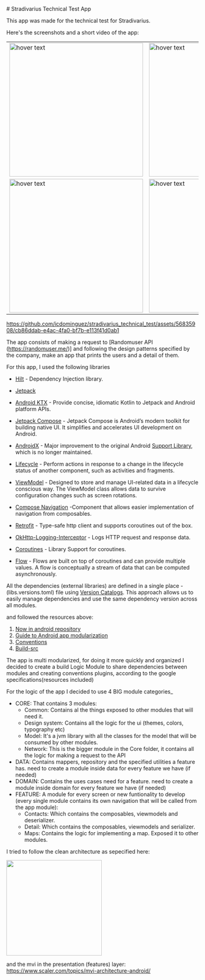 # Stradivarius Technical Test App

This app was made for the technical test for Stradivarius.

Here's the screenshots and a short video of the app:

<table align="center">
	<tr>
    <td><img src="https://github.com/icdominguez/stradivarius_technical_test/assets/56835908/9bd883d0-57d3-4a4d-9728-3cafe839a798" width="350" title="hover text"></td>
    <td><img src="https://github.com/icdominguez/stradivarius_technical_test/assets/56835908/ad9c4633-8ee9-46ec-8f37-bca60588d66c" width="350" title="hover text"></td>
  </tr>
  <tr>
    <td><img src="https://github.com/icdominguez/stradivarius_technical_test/assets/56835908/c75b0b95-8044-4d4b-8894-b287faf81a5b" width="350" title="hover text"></td>
    <td><img src="https://github.com/icdominguez/stradivarius_technical_test/assets/56835908/7d73c0ab-6173-480d-89cc-ee1032a97590" width="350" title="hover text"></td>
  </tr>
</table>

https://github.com/icdominguez/stradivarius_technical_test/assets/56835908/cb86ddab-e4ac-4fa0-bf7b-e113f41d0ab1

The app consists of making a request to [Randomuser API (https://randomuser.me/)] and following the design patterns specified by the company, make an app that prints the users and a detail of them.

For this app, I used the following libraries

- [Hilt](https://dagger.dev/hilt/) - Dependency Injection library.
- [Jetpack](https://developer.android.com/jetpack)
- [Android KTX](https://developer.android.com/kotlin/ktx.html) - Provide concise, idiomatic Kotlin to Jetpack and Android platform APIs.
- [Jetpack Compose](https://developer.android.com/jetpack/compose) - Jetpack Compose is Android’s modern toolkit for building native UI. It simplifies and accelerates UI development on Android.
- [AndroidX](https://developer.android.com/jetpack/androidx) - Major improvement to the original Android [Support Library](https://developer.android.com/topic/libraries/support-library/index), which is no longer maintained.
- [Lifecycle](https://developer.android.com/topic/libraries/architecture/lifecycle) - Perform actions in response to a change in the lifecycle status of another component, such as activities and fragments.
- [ViewModel](https://developer.android.com/topic/libraries/architecture/viewmodel) - Designed to store and manage UI-related data in a lifecycle conscious way. The ViewModel class allows data to survive configuration changes such as screen rotations.
- [Compose Navigation](https://developer.android.com/jetpack/compose/navigation) -Component that allows easier implementation of navigation from composables.


- [Retrofit](https://square.github.io/retrofit/) - Type-safe http client 
and supports coroutines out of the box.  

- [OkHttp-Logging-Interceptor](https://github.com/square/okhttp/blob/master/okhttp-logging-interceptor/README.md) - Logs HTTP request and response data.
- [Coroutines](https://github.com/Kotlin/kotlinx.coroutines) - Library Support for coroutines.
- [Flow](https://developer.android.com/kotlin/flow) - Flows are built on top of coroutines and can provide multiple values. A flow is conceptually a stream of data that can be computed asynchronously.

All the dependencies (external libraries) are defined in a single place - (libs.versions.toml)
file using [Version Catalogs](https://docs.gradle.org/current/userguide/platforms.html). This approach allows us to easily manage dependencies and use the same dependency version across
all modules.

and followed the resources above:

1. [Now in android repository](https://github.com/android/nowinandroid)
2. [Guide to Android app modularization](https://www.youtube.com/watch?v=16SwTvzDO0A&ab_channel=AndroidDevelopers)
3. [Conventions](https://docs.gradle.org/current/samples/sample_convention_plugins.html)
4. [Build-src](https://medium.com/codex/clean-dependency-management-in-multi-module-android-projects-49f2a0df8d2f)

The app is multi modularized, for doing it more quickly and organized I decided to create a build Logic Module to share dependencies between modules and creating conventions plugins, according to the google specifications(resources included)

For the logic of the app I decided to use 4 BIG module categories_

- CORE: That contains 3 modules:
  - Common: Contains al the things exposed to other modules that will need it.
  - Design system: Contains all the logic for the ui (themes, colors, typography etc)
  - Model: It's a jvm library with all the classes for the model that will be consumed by other modules.
  - Network: This is the bigger module in the Core folder, it contains all the logic for making a request to the API
- DATA: Contains mappers, repository and the specified utilities a feature has. need to create a module inside data for every feature we have (if needed)
- DOMAIN: Contains the uses cases need for a feature. need to create a module inside domain for every feature we have (if needed)
- FEATURE: A module for every screen or new funtionality to develop (every single module contains its own navigation that will be called from the app module):
  - Contacts: Which contains the composables, viewmodels and deserializer.
  - Detail: Which contains the composables, viewmodels and serializer.
  - Maps: Contains the logic for implementing a map. Exposed it to other modules.
 
I tried to follow the clean architecture as sepecified here: 

<img src="https://github.com/icdominguez/stradivarius_technical_test/assets/56835908/c9ce7560-2aa6-4b7f-bd71-f24480916b70" width="250"/> 

and the mvi in the presentation (features) layer: https://www.scaler.com/topics/mvi-architecture-android/
 

